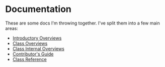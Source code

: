 Documentation
=============
These are some docs I'm throwing together. I've split them into a few main areas:

- [Introductory Overviews](intro-overviews/index.html)
- [Class Overviews](class-overviews/index.html)
- [Class Internal Overviews](class-internals/index.html)
- [Contributor's Guide](contributors-guide/index.html)
- [Class Reference](reference/index.html)